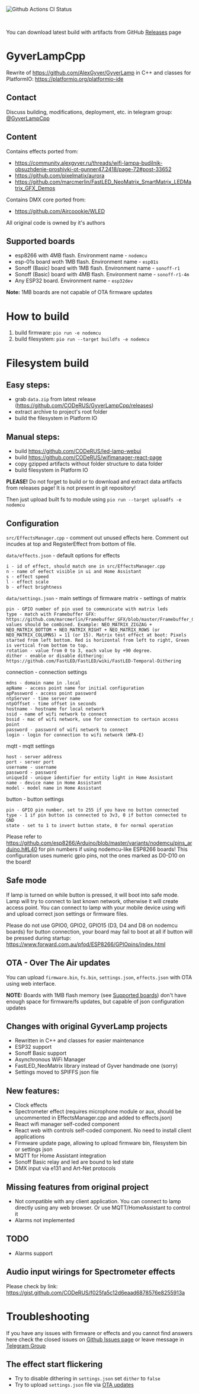 ![Github Actions CI Status](https://github.com/CODeRUS/GyverLampCpp/workflows/PlatformIO%20build/badge.svg)

<br />

You can download latest build with artifacts from GitHub [Releases](https://github.com/CODeRUS/GyverLampCpp/releases) page


# GyverLampCpp

Rewrite of https://github.com/AlexGyver/GyverLamp in C++ and classes for PlatformIO: https://platformio.org/platformio-ide

## Contact

Discuss building, modifications, deployment, etc. in telegram group: [@GyverLampCpp](https://t.me/GyverLampCpp)

## Content

Contains effects ported from:
- https://community.alexgyver.ru/threads/wifi-lampa-budilnik-obsuzhdenie-proshivki-ot-gunner47.2418/page-72#post-33652
- https://github.com/pixelmatix/aurora
- https://github.com/marcmerlin/FastLED_NeoMatrix_SmartMatrix_LEDMatrix_GFX_Demos

Contains DMX core ported from:
- https://github.com/Aircoookie/WLED

All original code is owned by it's authors

## Supported boards
- esp8266 with 4MB flash. Environment name - `nodemcu`
- esp-01s board woth 1MB flash. Environment name - `esp01s`
- Sonoff (Basic) board with 1MB flash. Environment name - `sonoff-r1`
- Sonoff (Basic) board with 4MB flash. Environment name - `sonoff-r1-4m`
- Any ESP32 board. Environment name - `esp32dev`

**Note:** 1MB boards are not capable of OTA firmware updates

# How to build

1. build firmware: `pio run -e nodemcu`
2. build filesystem: `pio run --target buildfs -e nodemcu`

# Filesystem build

## Easy steps:

- grab `data.zip` from latest release (https://github.com/CODeRUS/GyverLampCpp/releases)
- extract archive to project's root folder
- build the filesystem in Platform IO

## Manual steps:

- build https://github.com/CODeRUS/led-lamp-webui
- build https://github.com/CODeRUS/wifimanager-react-page
- copy gzipped artifacts without folder structure to data folder
- build filesystem in Platform IO

**PLEASE!** Do not forget to build or to download and extract data artifacts from releases page! It is not present in git repository!

Then just upload built fs to module using `pio run --target uploadfs -e nodemcu`

## Configuration

`src/EffectsManager.cpp` - comment out unused effects here. Comment out incudes at top and RegisterEffect from bottom of file.

`data/effects.json` - default options for effects

    i - id of effect, should match one in src/EffectsManager.cpp
    n - name of eefect visible in ui and Home Assistant
    s - effect speed
    l - effect scale
    b - effect brightness

`data/settings.json` - main settings of firmware
matrix - settings of matrix

    pin - GPIO number of pin used to communicate with matrix leds
    type - match with Framebuffer GFX: https://github.com/marcmerlin/Framebuffer_GFX/blob/master/Framebuffer_GFX.h#L43
    values should be combined. Example: NEO_MATRIX_ZIGZAG + NEO_MATRIX_BOTTOM + NEO_MATRIX_RIGHT + NEO_MATRIX_ROWS (or NEO_MATRIX_COLUMNS) = 11 (or 15). Matrix test effect at boot: Pixels started from left bottom. Red is horizontal from left to right, Green is vertical from bottom to top.
    rotation - value from 0 to 3, each value by +90 degree.
    dither - enable or disable dithering: https://github.com/FastLED/FastLED/wiki/FastLED-Temporal-Dithering

connection - connection settings

    mdns - domain name in .local
    apName - access point name for initial configuration
    apPassword - access point password
    ntpServer - time server name
    ntpOffset - time offset in seconds
    hostname - hostname for local network
    ssid - name of wifi network to connect
    bssid - mac of wifi network, use for connection to certain access point
    password - password of wifi network to connect
    login - login for connection to wifi network (WPA-E)

mqtt - mqtt settings

    host - server address
    port - server port
    username - username
    password - password
    uniqueId - unique identifier for entity light in Home Assistant
    name - device name in Home Assistant
    model - model name in Home Assistant

button - button settings

    pin - GPIO pin number, set to 255 if you have no button connected
    type - 1 if pin button is connected to 3v3, 0 if button connected to GND
    state - set to 1 to invert button state, 0 for normal operation

Please refer to https://github.com/esp8266/Arduino/blob/master/variants/nodemcu/pins_arduino.h#L40 for pin numbers if using nodemcu-like ESP8266 boards! This configuration uses numeric gpio pins, not the ones marked as D0-D10 on the board!

## Safe mode

If lamp is turned on while button is pressed, it will boot into safe mode. Lamp will try to connect to last known network, otherwise it will create access point. You can connect to lamp with your mobile device using wifi and upload correct json settings or firmware files.

Please do not use GPIO0, GPIO2, GPIO15 (D3, D4 and D8 on nodemcu boards) for button connection, your board may fail to boot at all if button will be pressed during startup: https://www.forward.com.au/pfod/ESP8266/GPIOpins/index.html

## OTA - Over The Air updates 

You can upload `firmware.bin`, `fs.bin`, `settings.json`, `effects.json` with OTA using web interface. 

**NOTE:** Boards with 1MB flash memory (see [Supported boards](#supported-boards)) don't have enough space for firmware/fs updates, but capable of json configuration updates

## Changes with original GyverLamp projects

- Rewritten in C++ and classes for easier maintenance
- ESP32 support
- Sonoff Basic support
- Asynchronous WiFi Manager
- FastLED_NeoMatrix library instead of Gyver handmade one (sorry)
- Settings moved to SPIFFS json file

## New features:

- Clock effects
- Spectrometer effect (requires microphone module or aux, should be uncommented in EffectsManager.cpp and added to effects.json)
- React wifi manager self-coded component
- React web with controls self-coded component. No need to install client applications
- Firmware update page, allowing to upload firmware bin, filesystem bin or settings json
- MQTT for Home Assistant integration
- Sonoff Basic relay and led are bound to led state
- DMX input via e131 and Art-Net protocols

## Missing features from original project

- Not compatible with any client application. You can connect to lamp directly using any web browser. Or use MQTT/HomeAssistant to control it
- Alarms not implemented

## TODO

- Alarms support

## Audio input wirings for Spectrometer effects

Please check by link: https://gist.github.com/CODeRUS/f025fa5c12d6eaad6878576e8255913a


# Troubleshooting

If you have any issues with firmware or effects and you cannot find answers here check the closed issues on [Github Issues page](https://github.com/CODeRUS/GyverLampCpp/issues?q=is%3Aissue+is%3Aclosed) or leave message in [Telegram Group](https://t.me/GyverLampCpp)

## The effect start flickering

* Try to disable dithering in `settings.json` set `dither` to `false`
* Try to upload `settings.json` file via [OTA updates](#ota---over-the-air-updates)
